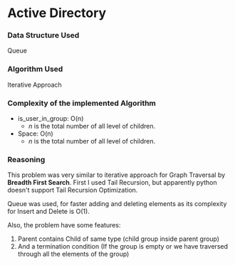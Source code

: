 # Active Directory

### Data Structure Used
Queue

### Algorithm Used
Iterative Approach

### Complexity of the implemented Algorithm
   - is_user_in_group: O(n)
        - _n_ is the total number of all level of children.
   - Space: O(n)
        - _n_ is the total number of all level of children.

### Reasoning
This problem was very similar to iterative approach for Graph Traversal by **Breadth First Search**.
First I used Tail Recursion, but apparently python doesn't support Tail Recursion Optimization.

Queue was used, for faster adding and deleting elements as its complexity for Insert and Delete is O(1).

Also, the problem have some features:
1. Parent contains Child of same type (child group inside parent group)
2. And a termination condition (If the group is empty or we have traversed through all the elements of the group)
